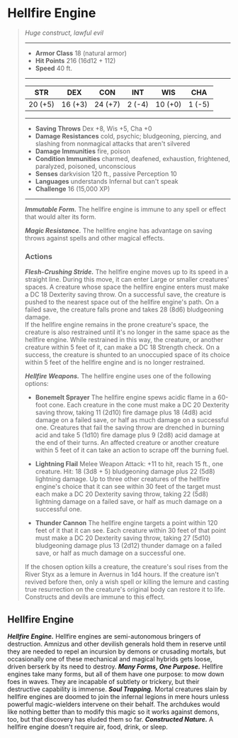 # Hellfire Engine
>*Huge construct, lawful evil*
>___
>- **Armor Class** 18 (natural armor)
>- **Hit Points** 216 (16d12 + 112)
>- **Speed** 40 ft.
>___
>|STR|DEX|CON|INT|WIS|CHA|
>|:---:|:---:|:---:|:---:|:---:|:---:|
>|20 (+5)|16 (+3)|24 (+7)|2 (-4)|10 (+0)|1 (-5)|
>___
>- **Saving Throws** Dex +8, Wis +5, Cha +0
>- **Damage Resistances** cold, psychic; bludgeoning, piercing, and slashing from nonmagical attacks that aren't silvered
>- **Damage Immunities** fire, poison
>- **Condition Immunities** charmed, deafened, exhaustion, frightened, paralyzed, poisoned, unconscious
>- **Senses** darkvision 120 ft., passive Perception 10
>- **Languages** understands Infernal but can't speak
>- **Challenge** 16 (15,000 XP)
>___
>***Immutable Form.*** The hellfire engine is immune to any spell or effect that would alter its form.  
>
>***Magic Resistance.*** The hellfire engine has advantage on saving throws against spells and other magical effects.  
>
>### Actions
>***Flesh-Crushing Stride.*** The hellfire engine moves up to its speed in a straight line. During this move, it can enter Large or smaller creatures' spaces. A creature whose space the hellfire engine enters must make a DC 18 Dexterity saving throw. On a successful save, the creature is pushed to the nearest space out of the hellfire engine's path. On a failed save, the creature falls prone and takes 28 (8d6) bludgeoning damage.  
>If the hellfire engine remains in the prone creature's space, the creature is also restrained until it's no longer in the same space as the hellfire engine. While restrained in this way, the creature, or another creature within 5 feet of it, can make a DC 18 Strength check. On a success, the creature is shunted to an unoccupied space of its choice within 5 feet of the hellfire engine and is no longer restrained.  
>
>***Hellfire Weapons.*** The hellfire engine uses one of the following options:  
>- **Bonemelt Sprayer** The hellfire engine spews acidic flame in a 60-foot cone. Each creature in the cone must make a DC 20 Dexterity saving throw, taking 11 (2d10) fire damage plus 18 (4d8) acid damage on a failed save, or half as much damage on a successful one. Creatures that fail the saving throw are drenched in burning acid and take 5 (1d10) fire damage plus 9 (2d8) acid damage at the end of their turns. An affected creature or another creature within 5 feet of it can take an action to scrape off the burning fuel.
>
>- **Lightning Flail** Melee Weapon Attack: +11 to hit, reach 15 ft., one creature. Hit: 18 (3d8 + 5) bludgeoning damage plus 22 (5d8) lightning damage. Up to three other creatures of the hellfire engine's choice that it can see within 30 feet of the target must each make a DC 20 Dexterity saving throw, taking 22 (5d8) lightning damage on a failed save, or half as much damage on a successful one.
>
>- **Thunder Cannon** The hellfire engine targets a point within 120 feet of it that it can see. Each creature within 30 feet of that point must make a DC 20 Dexterity saving throw, taking 27 (5d10) bludgeoning damage plus 13 (2d12) thunder damage on a failed save, or half as much damage on a successful one.
>
>If the chosen option kills a creature, the creature's soul rises from the River Styx as a lemure in Avernus in 1d4 hours. If the creature isn't revived before then, only a wish spell or killing the lemure and casting true resurrection on the creature's original body can restore it to life. Constructs and devils are immune to this effect.
## Hellfire Engine
***Hellfire Engine.*** Hellfire engines are semi-autonomous bringers of destruction. Amnizus and other devilish generals hold them in reserve until they are needed to repel an incursion by demons or crusading mortals, but occasionally one of these mechanical and magical hybrids gets loose, driven berserk by its need to destroy.
***Many Forms, One Purpose.*** Hellfire engines take many forms, but all of them have one purpose: to mow down foes in waves. They are incapable of subtlety or trickery, but their destructive capability is immense.
***Soul Trapping.*** Mortal creatures slain by hellfire engines are doomed to join the infernal legions in mere hours unless powerful magic-wielders intervene on their behalf. The archdukes would like nothing better than to modify this magic so it works against demons, too, but that discovery has eluded them so far.
***Constructed Nature.*** A hellfire engine doesn't require air, food, drink, or sleep.